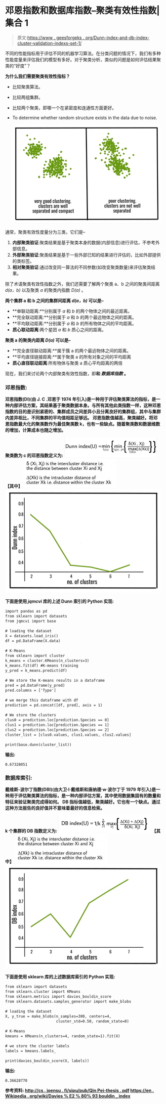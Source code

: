 # 邓恩指数和数据库指数–聚类有效性指数|集合 1

> 原文:[https://www . geesforgeks . org/Dunn-index-and-db-index-cluster-validation-indexs-set-1/](https://www.geeksforgeeks.org/dunn-index-and-db-index-cluster-validity-indices-set-1/)

不同的性能指标用于评估不同的机器学习算法。在分类问题的情况下，我们有多种性能度量来评估我们的模型有多好。对于聚类分析，类似的问题是如何评估结果聚类的“好度”？

**为什么我们需要聚类有效性指标？**

*   比较聚类算法。
*   比较两组集群。
*   比较两个聚类，即哪一个在紧密度和连通性方面更好。
*   To determine whether random structure exists in the data due to noise.

    ![](img/d073c6cc3d781668b81d6c81a32f717c.png)

通常，聚类有效性度量分为三类，它们是–

1.  **内部聚类验证**:聚类结果是基于聚类本身的数据(内部信息)进行评估，不参考外部信息。
2.  **外部聚类验证**:聚类结果是基于一些外部已知的结果进行评估的，比如外部提供的类标签。
3.  **相对聚类验证**:通过改变同一算法的不同参数(如改变聚类数量)来评估聚类结果。

除了术语聚类有效性指数之外，我们还需要了解两个聚类 a、b 之间的聚类间距离 *d(a，b)* 以及聚类 *a* 的聚类内指数 *D(a)* 。

**两个集群 a 和 b 之间的集群间距离 *d(a，b)* 可以是–**

*   **单联动距离:**分别属于 *a* 和 *b* 的两个物体之间的最近距离。
*   **完全联动距离:**分别属于 *a* 和 *b* 的两个最远物体之间的距离。
*   **平均联动距离:**分别属于 *a* 和 *b* 的所有物体之间的平均距离。
*   **质心联动距离**:两个星团 *a* 和 *b* 质心之间的距离。

**聚类 a 的聚类内距离 *D(a)* 可以是–**

*   **完全直径联动距离:**属于簇 a 的两个最远物体之间的距离。
*   **平均直径链接距离:**属于聚类 a 的所有对象之间的平均距离
*   **质心直径联动距离**:所有物体与聚类 a 质心平均距离的两倍

现在，我们来讨论两个内部聚类有效性指数，即**和 ***数据库指数*** 。**

### **邓恩指数:**

**邓恩指数(DI)(由 J. C .邓恩于 1974 年引入)是一种用于评估聚类算法的指标，是一种内部评估方案，其结果基于聚类数据本身。与所有其他此类指数一样，这种邓恩指数的目的是识别紧密的、集群成员之间差异小且分离良好的集群组，其中与集群内差异相比，不同集群的平均值相距足够远。
邓恩指数值越高，聚类越好。将邓恩指数最大化的聚类数作为最佳聚类数 k，也有一些缺点。随着聚类数和数据维数的增加，计算成本也随之增加。**

**聚类数为 c 的邓恩指数定义为:
![](img/78a8c72e3e41638f089f70ee8fcee994.png)
【其中】
![](img/948c994806bc98c9743507b233d9e99c.png)
![](img/3832cafa22efbc9a608bb9e6f54c4afe.png)**

**下面是使用 *jqmcvi* 库的上述 Dunn 索引的 Python 实现:**

```
import pandas as pd
from sklearn import datasets
from jqmcvi import base

# loading the dataset
X = datasets.load_iris()
df = pd.DataFrame(X.data)

# K-Means
from sklearn import cluster
k_means = cluster.KMeans(n_clusters=3)
k_means.fit(df) #K-means training
y_pred = k_means.predict(df)

# We store the K-means results in a dataframe
pred = pd.DataFrame(y_pred)
pred.columns = ['Type']

# we merge this dataframe with df
prediction = pd.concat([df, pred], axis = 1)

# We store the clusters
clus0 = prediction.loc[prediction.Species == 0]
clus1 = prediction.loc[prediction.Species == 1]
clus2 = prediction.loc[prediction.Species == 2]
cluster_list = [clus0.values, clus1.values, clus2.values]

print(base.dunn(cluster_list))
```

****输出:****

```
0.67328051 
```

### **数据库索引:**

**戴维斯-波尔丁指数(DBI)(由大卫·l·戴维斯和唐纳德·w·波尔丁于 1979 年引入)是一种用于评估聚类算法的指标，是一种内部评估方案，其中使用数据集固有的数量和特征来验证聚类完成得如何。
DB 指标值越低，聚类越好。它也有一个缺点。通过这种方法报告的良好值并不意味着最好的信息检索。**

**k 个集群的 DB 指数定义为:
![](img/973771244c06c086a518da5892cc9aea.png)
【其中】
![](img/948c994806bc98c9743507b233d9e99c.png)
![](img/9863943bf456e064cd5df4d5951fa8f1.png)**

**下面是使用 sklearn 库的上述数据库索引的 Python 实现:**

```
from sklearn import datasets
from sklearn.cluster import KMeans
from sklearn.metrics import davies_bouldin_score
from sklearn.datasets.samples_generator import make_blobs

# loading the dataset
X, y_true = make_blobs(n_samples=300, centers=4, 
                       cluster_std=0.50, random_state=0)

# K-Means
kmeans = KMeans(n_clusters=4, random_state=1).fit(X)

# we store the cluster labels
labels = kmeans.labels_

print(davies_bouldin_score(X, labels))
```

****输出:****

```
0.36628770 
```

****参考资料:**
[http://cs . joensu . fi/sipu/pub/Qin Pei-thesis . pdf](http://cs.joensuu.fi/sipu/pub/qinpei-thesis.pdf)
[https://en . Wikipedia . org/wiki/Davies % E2 % 80% 93 bouldin _ index](https://en.wikipedia.org/wiki/Davies%E2%80%93Bouldin_index)**